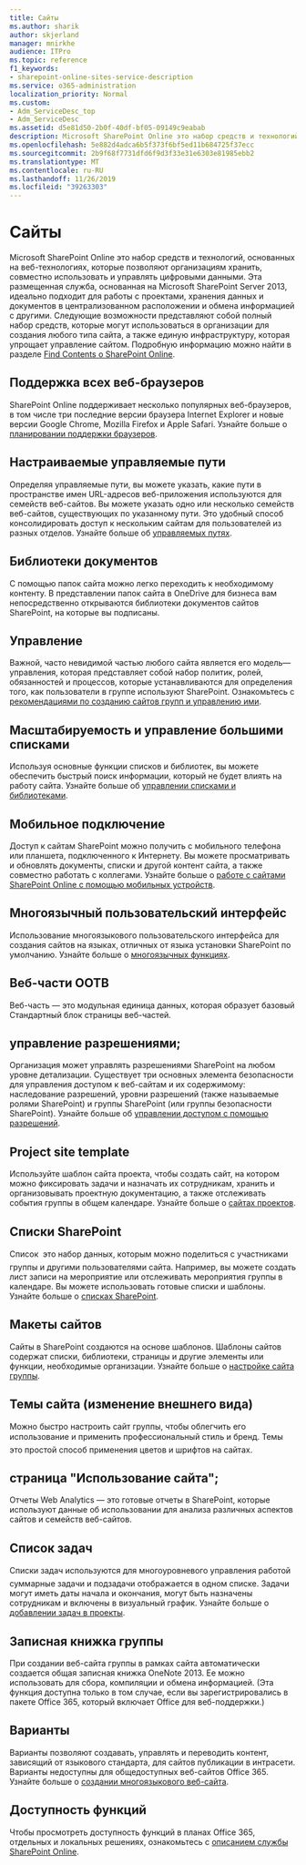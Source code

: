 ```yaml
---
title: Сайты
ms.author: sharik
author: skjerland
manager: mnirkhe
audience: ITPro
ms.topic: reference
f1_keywords:
- sharepoint-online-sites-service-description
ms.service: o365-administration
localization_priority: Normal
ms.custom:
- Adm_ServiceDesc_top
- Adm_ServiceDesc
ms.assetid: d5e81d50-2b0f-40df-bf05-09149c9eabab
description: Microsoft SharePoint Online это набор средств и технологий, основанных на веб-технологиях, которые позволяют организациям хранить, совместно использовать и управлять цифровыми данными. Эта размещенная служба, основанная на Microsoft SharePoint Server 2013, идеально подходит для работы с проектами, хранения данных и документов в централизованном расположении и обмена информацией с другими.
ms.openlocfilehash: 5e882d4adca6b5f373f6bf5ed11b684725f37ecc
ms.sourcegitcommit: 2b9f68f7731dfd6f9d3f33e31e6303e81985ebb2
ms.translationtype: MT
ms.contentlocale: ru-RU
ms.lasthandoff: 11/26/2019
ms.locfileid: "39263303"
---
```

# <a name="sites"></a>Сайты

Microsoft SharePoint Online это набор средств и технологий, основанных на веб-технологиях, которые позволяют организациям хранить, совместно использовать и управлять цифровыми данными. Эта размещенная служба, основанная на Microsoft SharePoint Server 2013, идеально подходит для работы с проектами, хранения данных и документов в централизованном расположении и обмена информацией с другими. Следующие возможности представляют собой полный набор средств, которые могут использоваться в организации для создания любого типа сайта, а также единую инфраструктуру, которая упрощает управление сайтом. Подробную информацию можно найти в разделе [Find Contents о SharePoint Online](https://support.office.com/Article/Find-content-about-SharePoint-Online-0ff4f5c6-b8b3-4d6a-be9a-99e6dcb9a3b7).
  
## <a name="cross-browser-support"></a>Поддержка всех веб-браузеров

SharePoint Online поддерживает несколько популярных веб-браузеров, в том числе три последние версии браузера Internet Explorer и новые версии Google Chrome, Mozilla Firefox и Apple Safari. Узнайте больше о [планировании поддержки браузеров](https://go.microsoft.com/fwlink/?LinkId=271048).
  
## <a name="custom-managed-paths"></a>Настраиваемые управляемые пути

Определяя управляемые пути, вы можете указать, какие пути в пространстве имен URL-адресов веб-приложения используются для семейств веб-сайтов. Вы можете указать одно или несколько семейств веб-сайтов, существующих по указанному пути. Это удобный способ консолидировать доступ к нескольким сайтам для пользователей из разных отделов. Узнайте больше об [управляемых путях](https://go.microsoft.com/fwlink/?LinkId=271049).
  
## <a name="document-libraries"></a>Библиотеки документов

С помощью папок сайта можно легко переходить к необходимому контенту. В представлении папок сайта в OneDrive для бизнеса вам непосредственно открываются библиотеки документов сайтов SharePoint, на которые вы подписаны. 
  
## <a name="governance"></a>Управление

Важной, часто невидимой частью любого сайта является его модель&mdash;управления, которая представляет собой набор политик, ролей, обязанностей и процессов, которые устанавливаются для определения того, как пользователи в группе используют SharePoint. Ознакомьтесь с [рекомендациями по созданию сайтов групп и управлению ими](https://go.microsoft.com/fwlink/?LinkId=271050).
  
## <a name="large-list-scalability-and-management"></a>Масштабируемость и управление большими списками

Используя основные функции списков и библиотек, вы можете обеспечить быстрый поиск информации, который не будет влиять на работу сайта. Узнайте больше об [управлении списками и библиотеками](https://go.microsoft.com/fwlink/?LinkId=271051).
  
## <a name="mobile-connectivity"></a>Мобильное подключение

Доступ к сайтам SharePoint можно получить с мобильного телефона или планшета, подключенного к Интернету. Вы можете просматривать и обновлять документы, списки и другой контент сайта, а также совместно работать с коллегами. Узнайте больше о [работе с сайтами SharePoint Online с помощью мобильных устройств](https://go.microsoft.com/fwlink/?LinkId=271052).
  
## <a name="multilingual-user-interface"></a>Многоязычный пользовательский интерфейс

Использование многоязыкового пользовательского интерфейса для создания сайтов на языках, отличных от языка установки SharePoint по умолчанию. Узнайте больше о [многоязычных функциях](https://go.microsoft.com/fwlink/?LinkId=271053).
  
## <a name="ootb-web-parts"></a>Веб-части OOTB

Веб-часть — это модульная единица данных, которая образует базовый Стандартный блок страницы веб-частей.
  
## <a name="permissions-management"></a>управление разрешениями;

Организация может управлять разрешениями SharePoint на любом уровне детализации. Существует три основных элемента безопасности для управления доступом к веб-сайтам и их содержимому: наследование разрешений, уровни разрешений (также называемые ролями SharePoint) и группы SharePoint (или группы безопасности SharePoint). Узнайте больше об [управлении доступом с помощью разрешений](https://go.microsoft.com/fwlink/?LinkId=271054).
  
## <a name="project-site-template"></a>Project site template

Используйте шаблон сайта проекта, чтобы создать сайт, на котором можно фиксировать задачи и назначать их сотрудникам, хранить и организовывать проектную документацию, а также отслеживать события группы в общем календаре. Узнайте больше о [сайтах проектов](https://go.microsoft.com/fwlink/?LinkId=271228).
  
## <a name="sharepoint-lists"></a>Списки SharePoint

Список  это набор данных, которым можно поделиться с участниками группы и другими пользователями сайта. Например, вы можете создать лист записи на мероприятие или отслеживать мероприятия группы в календаре. Вы можете использовать готовые списки и шаблоны. Узнайте больше о [списках SharePoint](https://go.microsoft.com/fwlink/?LinkId=271056).
  
## <a name="site-designs"></a>Макеты сайтов

Сайты в SharePoint создаются на основе шаблонов. Шаблоны сайтов содержат списки, библиотеки, страницы и другие элементы или функции, необходимые организации. Узнайте больше о [настройке сайта группы](https://go.microsoft.com/fwlink/?LinkId=271058).
  
## <a name="site-themes-change-the-look"></a>Темы сайта (изменение внешнего вида)

Можно быстро настроить сайт группы, чтобы облегчить его использование и применить профессиональный стиль и бренд. Темы  это простой способ применения цветов и шрифтов на сайтах.
  
## <a name="site-usage-page"></a>страница "Использование сайта";

Отчеты Web Analytics — это готовые отчеты в SharePoint, которые используют данные об использовании для анализа различных аспектов сайтов и семейств веб-сайтов. 
  
## <a name="task-list"></a>Список задач

Списки задач используются для многоуровневого управления работой  суммарные задачи и подзадачи отображается в одном списке. Задачи могут иметь даты начала и окончания, могут быть назначены сотрудникам и включены в визуальный график. Узнайте больше о [добавлении задач в проекты](https://go.microsoft.com/fwlink/?LinkId=271230).
  
## <a name="team-notebook"></a>Записная книжка группы

При создании веб-сайта группы в рамках сайта автоматически создается общая записная книжка OneNote 2013. Ее можно использовать для сбора, компиляции и обмена информацией. (Эта функция доступна только в том случае, если вы зарегистрировались в пакете Office 365, который включает Office для веб-поддержки.)
  
## <a name="variations"></a>Варианты

Варианты позволяют создавать, управлять и переводить контент, зависящий от языкового стандарта, для сайтов публикации в интрасети. Варианты недоступны для общедоступных веб-сайтов Office 365. Узнайте больше о [создании многоязыкового веб-сайта](https://go.microsoft.com/fwlink/?LinkId=272921).
  
## <a name="feature-availability"></a>Доступность функций

Чтобы просмотреть доступность функций в планах Office 365, отдельных и локальных решениях, ознакомьтесь с [описанием службы SharePoint Online](sharepoint-online-service-description.md).
  

